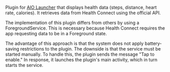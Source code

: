 Plugin for [AIO Launcher](https://aiolauncher.app) that displays health data (steps, distance, heart rate, calories). It retrieves data from Health Connect using the official API.

The implementation of this plugin differs from others by using a ForegroundService. This is necessary because Health Connect requires the app requesting data to be in a Foreground state.

The advantage of this approach is that the system does not apply battery-saving restrictions to the plugin. The downside is that the service must be started manually. To handle this, the plugin sends the message "Tap to enable." In response, it launches the plugin's main activity, which in turn starts the service.
